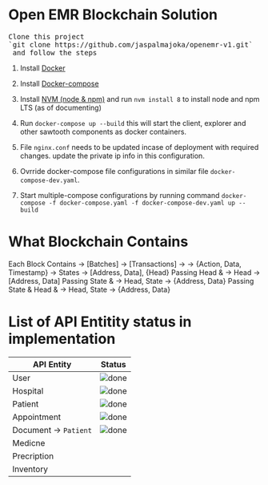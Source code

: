# Open EMR Blockchain Solution
<pre>
Clone this project
`git clone https://github.com/jaspalmajoka/openemr-v1.git`
 and follow the steps
</pre>

1. Install [Docker](https://docs.docker.com/install/linux/docker-ce/ubuntu/#install-using-the-repository)

2. Install [Docker-compose](https://docs.docker.com/compose/install/#install-compose)

3. Install [NVM (node & npm)](https://github.com/creationix/nvm#installation) and run `nvm install 8` to install node and npm LTS (as of documenting)

4. Run `docker-compose up --build` this will start the client, explorer and other sawtooth components as docker containers.
5. File `nginx.conf` needs to be updated incase of deployment with required changes. update the private ip info in this configuration.
6. Ovrride docker-compose file configurations in similar file `docker-compose-dev.yaml`.
7. Start multiple-compose configurations by running command `docker-compose -f docker-compose.yaml -f docker-compose-dev.yaml up --build`

# What Blockchain Contains
Each Block Contains -> [Batches] -> [Transactions] -> <Payload> -> {Action, Data, Timestamp}
				   -> States -> [Address, Data], {Head}
Passing Head 			& ->  Head -> [Address, Data]
Passing State 		 	& ->  Head, State -> {Address, Data}
Passing State & Head 	& ->  Head, State -> {Address, Data}


# List of API Entitity status in implementation

API Entity  | Status 
--- | --- |
User | ![done](https://www.iconfinder.com/icons/299110/download/png/20 "Completed") 
Hospital | ![done](https://www.iconfinder.com/icons/299110/download/png/20 "Completed") 
Patient | ![done](https://www.iconfinder.com/icons/299110/download/png/20 "Completed") 
Appointment | ![done](https://www.iconfinder.com/icons/299110/download/png/20 "Completed") 
Document -> `Patient` | ![done](https://www.iconfinder.com/icons/299110/download/png/20 "Completed") 
Medicne |
Precription |
Inventory |
